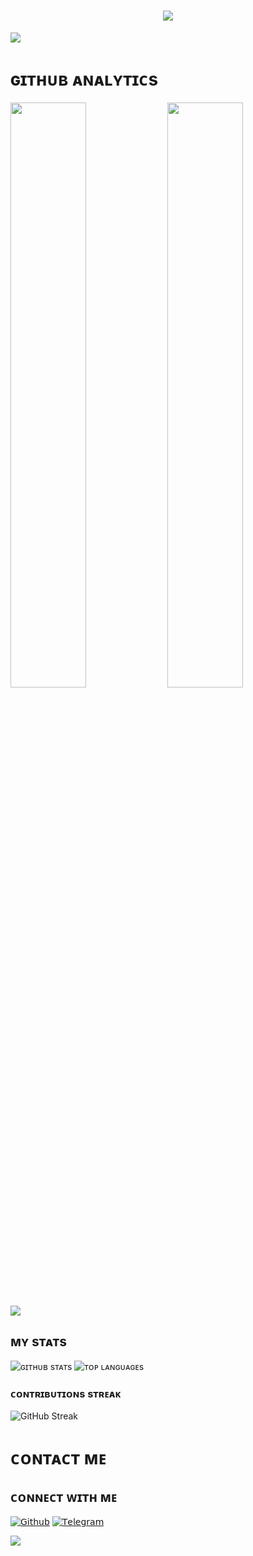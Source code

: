 <h1 align ="center"><img src="https://readme-typing-svg.herokuapp.com?color=B041FF&width=350&lines=𝙷𝙴𝚈!+𝚃𝙷𝙴𝚁𝙴+𝙸+𝙰𝙼+𝙶𝙸𝚃-𝙷𝚄𝙱-𝚇𝙳!🖤+🥀"></b></h1>

[<img src="https://telegra.ph/file/a49bf6aa23d08b40a35b5.jpg"/>](https://github.com/llxHKxll)

<h1> ɢɪᴛʜᴜʙ ᴀɴᴀʟʏᴛɪᴄs </h1>

[<img src="https://github-readme-stats.vercel.app/api?username=Git-Hub-xD&count_private=true&show_icons=true&theme=chartreuse-dark&custom_title=𝖦𝗂𝗍-Hub-xD+𝖠𝗇𝖺𝗅𝗒𝗍𝗂𝖼𝗌+!&include_all_commits=true&hide_border=true&bg_color=000000" width="49%">](https://github.com/Git-Hub-xD) [<img src="https://github-readme-streak-stats.herokuapp.com/?user=Git-Hub-xD&theme=chartreuse-dark&hide_border=True&bg_color=000000" width="49%">](https://github.com/Git-Hub-xD)

[<img src="https://github.com/Git-Hub-xD/Git-Hub-xD/blob/master/resources/hr.gif"/>](https://github.com/Git-Hub-xD)

## ᴍʏ sᴛᴀᴛs

![ɢɪᴛʜᴜʙ sᴛᴀᴛs](https://github-readme-stats.vercel.app/api?username=Git-Hub-xD&show_icons=true&theme=radical)
![ᴛᴏᴘ ʟᴀɴɢᴜᴀɢᴇs](https://github-readme-stats.vercel.app/api/top-langs/?username=Git-Hub-xD&layout=compact&theme=midnight-purple&hide=Css)

### ᴄᴏɴᴛʀɪʙᴜᴛɪᴏɴs sᴛʀᴇᴀᴋ

![GitHub Streak](https://github-readme-streak-stats.herokuapp.com/?user=[Git-Hub-xD]&theme=dark)

<h1> ᴄᴏɴᴛᴀᴄᴛ ᴍᴇ </h1>

## ᴄᴏɴɴᴇᴄᴛ ᴡɪᴛʜ ᴍᴇ

[![𝖦𝗂𝗍𝗁𝗎𝖻](https://img.shields.io/badge/-Github-181717?style=for-the-badge&logo=Github&logoColor=white)](https://github.com/llxHKxll)
[![𝖳𝖾𝗅𝖾𝗀𝗋𝖺𝗆](https://img.shields.io/badge/Telegram-2CA5E0?style=for-the-badge&logo=telegram&logoColor=white)](https://telegram.me/KaisenWorld)

<img src="https://user-images.githubusercontent.com/73097560/115834477-dbab4500-a447-11eb-908a-139a6edaec5c.gif">

<!---
Git-Hub-xD/Git-Hub-xD is a ✨ special ✨ repository because its README.md (this file) appears on your GitHub profile.
You can click the Preview link to take a look at your changes.!
--->
